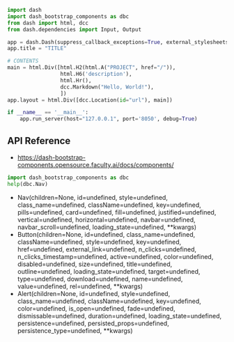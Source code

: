 
```python
import dash
import dash_bootstrap_components as dbc
from dash import html, dcc
from dash.dependencies import Input, Output

app = dash.Dash(suppress_callback_exceptions=True, external_stylesheets=[dbc.themes.BOOTSTRAP])
app.title = "TITLE"

# CONTENTS
main = html.Div([html.H2(html.A("PROJECT", href="/")),
                 html.H6('description'),
                 html.Hr(),
                 dcc.Markdown("Hello, World!"),
                 ])
app.layout = html.Div([dcc.Location(id="url"), main])

if __name__ == '__main__':
    app.run_server(host="127.0.0.1", port='8050', debug=True)
```


## API Reference
- https://dash-bootstrap-components.opensource.faculty.ai/docs/components/

```python
import dash_bootstrap_components as dbc
help(dbc.Nav)
```

- Nav(children=None, id=undefined, style=undefined, class_name=undefined, className=undefined, key=undefined, pills=undefined, card=undefined, fill=undefined, justified=undefined, vertical=undefined, horizontal=undefined, navbar=undefined, navbar_scroll=undefined, loading_state=undefined, **kwargs)
- Button(children=None, id=undefined, class_name=undefined, className=undefined, style=undefined, key=undefined, href=undefined, external_link=undefined, n_clicks=undefined, n_clicks_timestamp=undefined, active=undefined, color=undefined, disabled=undefined, size=undefined, title=undefined, outline=undefined, loading_state=undefined, target=undefined, type=undefined, download=undefined, name=undefined, value=undefined, rel=undefined, **kwargs)
- Alert(children=None, id=undefined, style=undefined, class_name=undefined, className=undefined, key=undefined, color=undefined, is_open=undefined, fade=undefined, dismissable=undefined, duration=undefined, loading_state=undefined, persistence=undefined, persisted_props=undefined, persistence_type=undefined, **kwargs)
